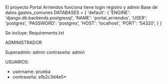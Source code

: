 El proyecto Portal Arriendos funciona tiene login registro y admin
Base de datos gastos_comunes
DATABASES = {
    'default': {
        'ENGINE': 'django.db.backends.postgresql',
        'NAME': 'portal_arriendos',
        'USER': 'postgres',
        'PASSWORD': 'postgres',
        'HOST': 'localhost',
        'PORT': '54320',
    }
}

Se incluye:
Requirements.txt

ADMINISTRADOR

Superadmin: admin
contraseña: admin

USUARIOS:

- username: prueba
- contraseña: a1b2c3d4e5*
